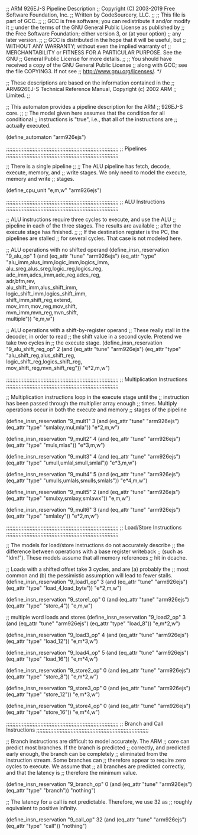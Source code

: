 ;; ARM 926EJ-S Pipeline Description
;; Copyright (C) 2003-2019 Free Software Foundation, Inc.
;; Written by CodeSourcery, LLC.
;;
;; This file is part of GCC.
;;
;; GCC is free software; you can redistribute it and/or modify it
;; under the terms of the GNU General Public License as published by
;; the Free Software Foundation; either version 3, or (at your option)
;; any later version.
;;
;; GCC is distributed in the hope that it will be useful, but
;; WITHOUT ANY WARRANTY; without even the implied warranty of
;; MERCHANTABILITY or FITNESS FOR A PARTICULAR PURPOSE.  See the GNU
;; General Public License for more details.
;;
;; You should have received a copy of the GNU General Public License
;; along with GCC; see the file COPYING3.  If not see
;; <http://www.gnu.org/licenses/>.  */

;; These descriptions are based on the information contained in the
;; ARM926EJ-S Technical Reference Manual, Copyright (c) 2002 ARM
;; Limited.
;;

;; This automaton provides a pipeline description for the ARM
;; 926EJ-S core.
;;
;; The model given here assumes that the condition for all conditional
;; instructions is "true", i.e., that all of the instructions are
;; actually executed.

(define_automaton "arm926ejs")

;;;;;;;;;;;;;;;;;;;;;;;;;;;;;;;;;;;;;;;;;;;;;;;;;;;;;;;;;;;;;;;;;;;;;;;;
;; Pipelines
;;;;;;;;;;;;;;;;;;;;;;;;;;;;;;;;;;;;;;;;;;;;;;;;;;;;;;;;;;;;;;;;;;;;;;;;

;; There is a single pipeline
;;
;;   The ALU pipeline has fetch, decode, execute, memory, and
;;   write stages. We only need to model the execute, memory and write
;;   stages.

(define_cpu_unit "e,m,w" "arm926ejs")

;;;;;;;;;;;;;;;;;;;;;;;;;;;;;;;;;;;;;;;;;;;;;;;;;;;;;;;;;;;;;;;;;;;;;;;;
;; ALU Instructions
;;;;;;;;;;;;;;;;;;;;;;;;;;;;;;;;;;;;;;;;;;;;;;;;;;;;;;;;;;;;;;;;;;;;;;;;

;; ALU instructions require three cycles to execute, and use the ALU
;; pipeline in each of the three stages.  The results are available
;; after the execute stage has finished.
;;
;; If the destination register is the PC, the pipelines are stalled
;; for several cycles.  That case is not modeled here.

;; ALU operations with no shifted operand
(define_insn_reservation "9_alu_op" 1 
 (and (eq_attr "tune" "arm926ejs")
      (eq_attr "type" "alu_imm,alus_imm,logic_imm,logics_imm,\
                       alu_sreg,alus_sreg,logic_reg,logics_reg,\
                       adc_imm,adcs_imm,adc_reg,adcs_reg,\
                       adr,bfm,rev,\
                       alu_shift_imm,alus_shift_imm,\
                       logic_shift_imm,logics_shift_imm,\
                       shift_imm,shift_reg,extend,\
                       mov_imm,mov_reg,mov_shift,\
                       mvn_imm,mvn_reg,mvn_shift,\
                       multiple"))
 "e,m,w")

;; ALU operations with a shift-by-register operand
;; These really stall in the decoder, in order to read
;; the shift value in a second cycle. Pretend we take two cycles in
;; the execute stage.
(define_insn_reservation "9_alu_shift_reg_op" 2 
 (and (eq_attr "tune" "arm926ejs")
      (eq_attr "type" "alu_shift_reg,alus_shift_reg,\
                       logic_shift_reg,logics_shift_reg,\
                       mov_shift_reg,mvn_shift_reg"))
 "e*2,m,w")

;;;;;;;;;;;;;;;;;;;;;;;;;;;;;;;;;;;;;;;;;;;;;;;;;;;;;;;;;;;;;;;;;;;;;;;;
;; Multiplication Instructions
;;;;;;;;;;;;;;;;;;;;;;;;;;;;;;;;;;;;;;;;;;;;;;;;;;;;;;;;;;;;;;;;;;;;;;;;

;; Multiplication instructions loop in the execute stage until the
;; instruction has been passed through the multiplier array enough
;; times. Multiply operations occur in both the execute and memory
;; stages of the pipeline

(define_insn_reservation "9_mult1" 3
 (and (eq_attr "tune" "arm926ejs")
      (eq_attr "type" "smlalxy,mul,mla"))
 "e*2,m,w")

(define_insn_reservation "9_mult2" 4
 (and (eq_attr "tune" "arm926ejs")
      (eq_attr "type" "muls,mlas"))
 "e*3,m,w")

(define_insn_reservation "9_mult3" 4
 (and (eq_attr "tune" "arm926ejs")
      (eq_attr "type" "umull,umlal,smull,smlal"))
 "e*3,m,w")

(define_insn_reservation "9_mult4" 5
 (and (eq_attr "tune" "arm926ejs")
      (eq_attr "type" "umulls,umlals,smulls,smlals"))
 "e*4,m,w")

(define_insn_reservation "9_mult5" 2
 (and (eq_attr "tune" "arm926ejs")
      (eq_attr "type" "smulxy,smlaxy,smlawx"))
 "e,m,w")

(define_insn_reservation "9_mult6" 3
 (and (eq_attr "tune" "arm926ejs")
      (eq_attr "type" "smlalxy"))
 "e*2,m,w")

;;;;;;;;;;;;;;;;;;;;;;;;;;;;;;;;;;;;;;;;;;;;;;;;;;;;;;;;;;;;;;;;;;;;;;;;
;; Load/Store Instructions
;;;;;;;;;;;;;;;;;;;;;;;;;;;;;;;;;;;;;;;;;;;;;;;;;;;;;;;;;;;;;;;;;;;;;;;;

;; The models for load/store instructions do not accurately describe
;; the difference between operations with a base register writeback
;; (such as "ldm!").  These models assume that all memory references
;; hit in dcache.

;; Loads with a shifted offset take 3 cycles, and are (a) probably the
;; most common and (b) the pessimistic assumption will lead to fewer stalls.
(define_insn_reservation "9_load1_op" 3
 (and (eq_attr "tune" "arm926ejs")
      (eq_attr "type" "load_4,load_byte"))
 "e*2,m,w")

(define_insn_reservation "9_store1_op" 0
 (and (eq_attr "tune" "arm926ejs")
      (eq_attr "type" "store_4"))
 "e,m,w")

;; multiple word loads and stores
(define_insn_reservation "9_load2_op" 3
 (and (eq_attr "tune" "arm926ejs")
      (eq_attr "type" "load_8"))
 "e,m*2,w")

(define_insn_reservation "9_load3_op" 4
 (and (eq_attr "tune" "arm926ejs")
      (eq_attr "type" "load_12"))
 "e,m*3,w")

(define_insn_reservation "9_load4_op" 5
 (and (eq_attr "tune" "arm926ejs")
      (eq_attr "type" "load_16"))
 "e,m*4,w")

(define_insn_reservation "9_store2_op" 0
 (and (eq_attr "tune" "arm926ejs")
      (eq_attr "type" "store_8"))
 "e,m*2,w")

(define_insn_reservation "9_store3_op" 0
 (and (eq_attr "tune" "arm926ejs")
      (eq_attr "type" "store_12"))
 "e,m*3,w")

(define_insn_reservation "9_store4_op" 0
 (and (eq_attr "tune" "arm926ejs")
      (eq_attr "type" "store_16"))
 "e,m*4,w")

;;;;;;;;;;;;;;;;;;;;;;;;;;;;;;;;;;;;;;;;;;;;;;;;;;;;;;;;;;;;;;;;;;;;;;;;
;; Branch and Call Instructions
;;;;;;;;;;;;;;;;;;;;;;;;;;;;;;;;;;;;;;;;;;;;;;;;;;;;;;;;;;;;;;;;;;;;;;;;

;; Branch instructions are difficult to model accurately.  The ARM
;; core can predict most branches.  If the branch is predicted
;; correctly, and predicted early enough, the branch can be completely
;; eliminated from the instruction stream.  Some branches can
;; therefore appear to require zero cycles to execute.  We assume that
;; all branches are predicted correctly, and that the latency is
;; therefore the minimum value.

(define_insn_reservation "9_branch_op" 0
 (and (eq_attr "tune" "arm926ejs")
      (eq_attr "type" "branch"))
 "nothing")

;; The latency for a call is not predictable.  Therefore, we use 32 as
;; roughly equivalent to positive infinity.

(define_insn_reservation "9_call_op" 32
 (and (eq_attr "tune" "arm926ejs")
      (eq_attr "type" "call"))
 "nothing")
